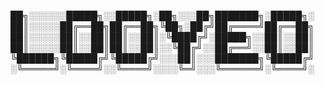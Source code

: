 ██╗░░░░░░█████╗░░█████╗░██╗░░░██╗███████╗░█████╗░
██║░░░░░██╔══██╗██╔══██╗╚██╗░██╔╝██╔════╝██╔══██╗
██║░░░░░██║░░██║██║░░██║░╚████╔╝░█████╗░░██║░░██║
██║░░░░░██║░░██║██║░░██║░░╚██╔╝░░██╔══╝░░██║░░██║
╚██████╗╚█████╔╝╚█████╔╝░░░██║░░░███████╗╚█████╔╝
░╚═════╝░╚════╝░░╚════╝░░░░╚═╝░░░╚══════╝░╚════╝░
